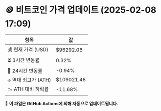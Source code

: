 # 🪙 비트코인 가격 업데이트 (2025-02-08 17:09)

| 항목                | 값 |
|--------------------|----------------|
| 💰 현재 가격 (USD) | $96292.06 |
| ⏳ 1시간 변동률    | 0.32% |
| 📆 24시간 변동률   | -0.94% |
| 🔝 역대 최고가 (ATH) | $109021.48 |
| 📉 ATH 대비 하락률 | -11.68% |

🔄 **이 파일은 GitHub Actions에 의해 자동으로 업데이트됩니다.**
